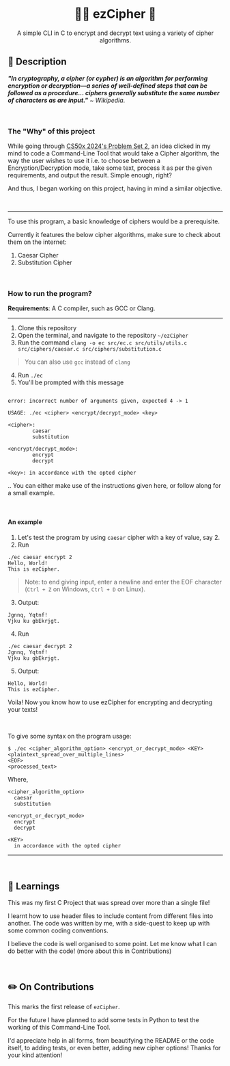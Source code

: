 <h1 align="center"> 👨‍💻 ezCipher 👾  </h1>
<p align="center"> A simple CLI in C to encrypt and decrypt text using a variety of cipher algorithms. </p>


## 📜 Description 
__*"In cryptography, a cipher (or cypher) is an algorithm for performing encryption or decryption—a series of well-defined steps that can be followed as a procedure... 
ciphers generally substitute the same number of characters as are input."*__ ~ _Wikipedia_.

<br>

### The "Why" of this project
While going through [CS50x 2024's Problem Set 2](https://cs50.harvard.edu/x/2024/psets/2/), an idea clicked in my mind to code a Command-Line Tool that would take a Cipher algorithm, the way the user wishes to use it i.e. to choose between a Encryption/Decryption mode, take some text, process it as per the given requirements, and output the result. Simple enough, right?

And thus, I began working on this project, having in mind a similar objective.

<br>
<hr>
To use this program, a basic knowledge of ciphers would be a prerequisite.

Currently it features the below cipher algorithms, make sure to check about them on the internet:
  1. Caesar Cipher
  2. Substitution Cipher

<br>

### How to run the program?
__Requirements__: A C compiler, such as GCC or Clang.
<hr>

1. Clone this repository
2. Open the terminal, and navigate to the repository `~/ezCipher`
3. Run the command `clang -o ec src/ec.c src/utils/utils.c src/ciphers/caesar.c src/ciphers/substitution.c`
> You can also use `gcc` instead of `clang`
4. Run `./ec`
5. You'll be prompted with this message
```

error: incorrect number of arguments given, expected 4 -> 1

USAGE: ./ec <cipher> <encrypt/decrypt_mode> <key>

<cipher>:
        caesar
        substitution

<encrypt/decrypt_mode>:
        encrypt
        decrypt

<key>: in accordance with the opted cipher

```
.. You can either make use of the instructions given here, or follow along for a small example.

<br>

#### An example
1. Let's test the program by using `caesar` cipher with a key of value, say 2.
2. Run
```
./ec caesar encrypt 2
Hello, World!
This is ezCipher.
```
> Note: to end giving input, enter a newline and enter the EOF character (`Ctrl + Z` on Windows, `Ctrl + D` on Linux).
3. Output:
```
Jgnnq, Yqtnf!
Vjku ku gbEkrjgt.
```
4. Run
```
./ec caesar decrypt 2
Jgnnq, Yqtnf!
Vjku ku gbEkrjgt.
```
5. Output:
```
Hello, World!
This is ezCipher.
```

Voila! Now you know how to use ezCipher for encrypting and decrypting your texts!

<br>

To give some syntax on the program usage:

```
$ ./ec <cipher_algorithm_option> <encrypt_or_decrypt_mode> <KEY> 
<plaintext_spread_over_multiple_lines>
<EOF>
<processed_text>
```

Where,
```
<cipher_algorithm_option>
  caesar
  substitution

<encrypt_or_decrypt_mode>
  encrypt
  decrypt
  
<KEY>
  in accordance with the opted cipher
```

<hr>
<br>

## 🎯 Learnings
This was my first C Project that was spread over more than a single file! 

I learnt how to use header files to include content from different files into another. The code was written by me, with a side-quest to keep up with some common coding conventions.

I believe the code is well organised to some point. Let me know what I can do better with the code! (more about this in Contributions)

<br>

## ✏️ On Contributions
This marks the first release of `ezCipher`. 

For the future I have planned to add some tests in Python to test the working of this Command-Line Tool. 

I'd appreciate help in all forms, from beautifying the README or the code itself, to adding tests, or even better, adding new cipher options!
Thanks for your kind attention!